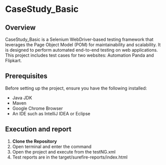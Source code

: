 # CaseStudy_Basic

## Overview
CaseStudy_Basic is a Selenium WebDriver-based testing framework that leverages the Page Object Model (POM) for maintainability and scalability. It is designed to perform automated end-to-end testing on web applications. This project includes test cases for two websites: Automation Panda and Flipkart.

## Prerequisites
Before setting up the project, ensure you have the following installed:
- Java JDK 
- Maven 
- Google Chrome Browser 
- An IDE such as IntelliJ IDEA or Eclipse

## Execution and report
1. **Clone the Repository**
2. Open terminal and enter the command <mvn clean verify>
3. Open the project and execute from the testNG.xml
4. Test reports are in the target/surefire-reports/index.html

 
  
